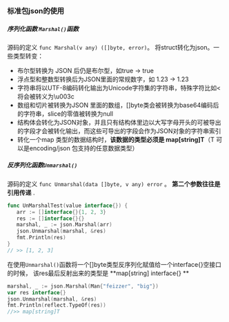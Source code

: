### 标准包json的使用

##### 序列化函数 `Marshal()`函数

源码的定义 `func Marshal(v any) ([]byte, error)`。 将struct转化为json。一些类型转变：

- 布尔型转换为 JSON 后仍是布尔型，如true -> true
- 浮点型和整数型转换后为JSON里面的常规数字，如 1.23 -> 1.23
- 字符串将以UTF-8编码转化输出为Unicode字符集的字符串，特殊字符比如<将会被转义为\u003c
- 数组和切片被转换为JSON 里面的数组，[]byte类会被转换为base64编码后的字符串，slice的零值被转换为null
- 结构体会转化为JSON对象，并且只有结构体里边以大写字母开头的可被导出的字段才会被转化输出，而这些可导出的字段会作为JSON对象的字符串索引
- 转化一个map 类型的数据结构时，**该数据的类型必须是 map[string]T**（T 可以是encoding/json 包支持的任意数据类型）



##### 反序列化函数`Unmarshal()`

源码的定义 `func Unmarshal(data []byte, v any) error` 。 **第二个参数往往是引用传递** .

```go
func UnMarshalTest(value interface{}) {
   arr := []interface{}{1, 2, 3}
   res := []interface{}{}
   marshal, _ := json.Marshal(arr)
   json.Unmarshal(marshal, &res)
   fmt.Println(res)
}
// >> [1, 2, 3]
```

在使用`Unmarshal()`函数将一个[]byte类型反序列化赋值给一个interface{}空接口的时候， 该res最后反射出来的类型是 **map[string] interface{} **  

```go
marshal, _ := json.Marshal(Man{"feizzer", "big"})
var res interface{}
json.Unmarshal(marshal, &res)
fmt.Println(reflect.TypeOf(res))
//>> map[string]T
```

